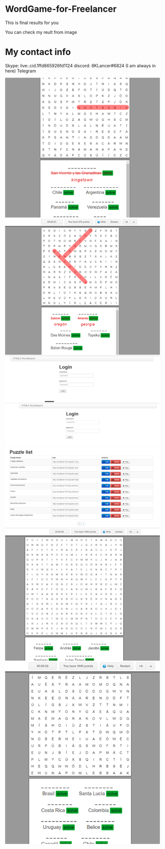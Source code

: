 # WordGame-for-Freelancer
This is final results for you

You can check my reult from image 

# My contact info
Skype: live:.cid.1ffd865926fd1124
discord: 8KLancer#6824 (I am always in here)
Telegram

<img src="./Screenshot_3.png" />
<img src="./Screenshot_4.png" />
<img src="./Screenshot_5.png" />
<img src="./Screenshot_6.png" />
<img src="./Screenshot_7.png" />
<img src="./Screenshot_8.png" />
<img src="./Screenshot_9.png" />
